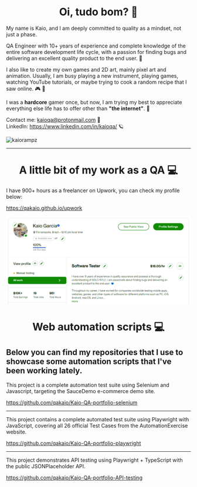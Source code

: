 <h1 align="center">Oi, tudo bom? 💙</h1>

<p>
My name is Kaio, and I am deeply committed to quality as a mindset, not just a phase.

QA Engineer with 10+ years of experience and complete knowledge of the entire software development life cycle, with a passion for finding bugs and delivering an excellent quality product to the end user. 💙

I also like to create my own games and 2D art, mainly pixel art and animation. Usually, I am busy playing a new instrument, playing games, watching YouTube tutorials, or maybe trying to cook a random recipe that I saw online. 🎮 🍖

I was a <b>hardcore</b> gamer once, but now, I am trying my best to appreciate everything else life has to offer other than <b>"the internet"</b>. 🌈   

Contact me: kaioqa@protonmail.com 🙂  
LinkedIn: https://www.linkedin.com/in/kaioqa/ 🪐  
</p>

<p align="left"> <img src="https://komarev.com/ghpvc/?username=kaiorampz" alt="kaiorampz" /> </p>
<hr>
<h1 align="center">A little bit of my work as a QA 💻</h1>
<p>
I have 900+ hours as a freelancer on Upwork, you can check my profile below:

https://qakaio.github.io/upwork
  
<img src="upwork.png"></img>

</p>
<h1 align="center">Web automation scripts 💻 </h1>
<p>
<h2>Below you can find my repositories that I use to showcase some automation scripts that I've been working lately.</h2>
This project is a complete automation test suite using Selenium and Javascript, targeting the SauceDemo e-commerce demo site.
  
https://github.com/qakaio/Kaio-QA-portfolio-selenium
<hr>
This project contains a complete automated test suite using Playwright with JavaScript, covering all 26 official Test Cases from the AutomationExercise website.
  
https://github.com/qakaio/Kaio-QA-portfolio-playwright
<hr>
This project demonstrates API testing using Playwright + TypeScript with the public JSONPlaceholder API.

https://github.com/qakaio/Kaio-QA-portfolio-API-testing
</p>

